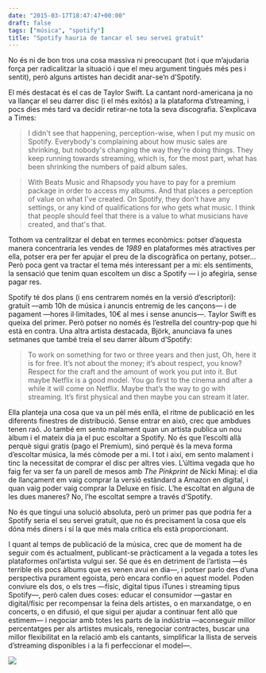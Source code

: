 ```yaml
---
date: "2015-03-17T18:47:47+00:00"
draft: false
tags: ["música", "spotify"]
title: "Spotify hauria de tancar el seu servei gratuït"
---
```

<p>No és ni de bon tros una cosa massiva ni preocupant (tot i que m’ajudaria força per
radicalitzar la situació i que el meu argument tingués més pes i sentit), però
alguns artistes han decidit anar-se’n d’Spotify.&nbsp;</p><!-- more --><p>El més destacat és el cas de
Taylor Swift. La cantant nord-americana ja no va llançar el seu darrer disc (i
el més exitós) a la plataforma d’streaming, i pocs dies més tard va decidir
retirar-ne tota la seva discografia. S’explicava a Times:</p><blockquote>I didn't
see that happening, perception-wise, when I put my music on Spotify.
Everybody's complaining about how music sales are shrinking, but nobody's
changing the way they're doing things. They keep running towards streaming,
which is, for the most part, what has been shrinking the numbers of paid album
sales.</blockquote><blockquote>With Beats Music
and Rhapsody you have to pay for a premium package in order to access my
albums. And that places a perception of value on what I've created. On Spotify,
they don't have any settings, or any kind of qualifications for who gets what
music. I think that people should feel that there is a value to what musicians
have created, and that's that.</blockquote><p>Tothom va
centralitzar el debat en termes econòmics: potser d’aquesta manera concentraria
les vendes de <i>1989 </i>en plataformes més atractives per ella, potser era per fer
apujar el preu de la discogràfica on pertany, potser... Però poca gent va
tractar el tema més interessant per a mi: els sentiments, la sensació que tenim
quan escoltem un disc a Spotify — i jo afegiria, sense pagar res.</p><p>Spotify té dos
plans (i ens centrarem només en la versió d’escriptori): gratuït —amb 10h de
música i anuncis entremig de les cançons— i de pagament —hores il·limitades,
10€ al mes i sense anuncis—. Taylor Swift es queixa del primer. Però potser no
només és l’estrella del country-pop que hi està en contra. Una altra artista
destacada, Björk, anunciava fa unes setmanes que també treia el seu darrer
àlbum d’Spotify:</p><blockquote>To work on
something for two or three years and then just, Oh, here it is for free. It’s
not about the money; it’s about respect, you know? Respect for the craft and
the amount of work you put into it. But maybe Netflix is a good model. You go
first to the cinema and after a while it will come on ­Netflix. Maybe that’s
the way to go with streaming. It’s first physical and then maybe you can stream
it later.</blockquote><p>Ella planteja una
cosa que va un pèl més enllà, el ritme de publicació en les diferents finestres
de distribució. Sense entrar en això, crec que ambdues tenen raó. Jo també em
sento malament quan un artista publica un nou àlbum i el mateix dia ja el puc
escoltar a Spotify. No és que l’escolti allà perquè sigui gratis (pago el
Premium), sinó perquè és la meva forma d’escoltar música, la més còmode per a
mi. I tot i així, em sento malament i tinc la necessitat de comprar el disc per
altres vies. L’última vegada que ho faig fer va ser fa un parell de mesos amb <i>The Pinkprint</i> de Nicki Minaj: el dia de llançament em vaig comprar la versió
estàndard a Amazon en digital, i quan vaig poder vaig comprar la Deluxe en físic.
L’he escoltat en alguna de les dues maneres? No, l’he escoltat sempre a través
d’Spotify.</p><p>No és que tingui
una solució absoluta, però un primer pas que podria fer a Spotify seria el seu
servei gratuït, que no és precisament la cosa que els dóna més diners i sí la
que més mala crítica els està proporcionant. </p><p>I quant al temps
de publicació de la música, crec que de moment ha de seguir com és actualment,
publicant-se pràcticament a la vegada a totes les plataformes onl’artista
vulgui ser. Sé que és en detriment de l’artista —és terrible els pocs àlbums
que es venen avui en dia—, i potser parlo des d’una perspectiva purament egoista,
però encara confio en aquest model. Poden conviure els dos, o els tres —físic,
digital tipus iTunes i streaming tipus Spotify—, però calen dues coses: educar
el consumidor —gastar en digital/físic per recompensar la feina dels artistes,
o en marxandatge, o en concerts, o en difusió, el que sigui per ajudar a
continuar fent allò que estimem— i negociar amb totes les parts de la indústria
—aconseguir millor percentatges per als artistes musicals, renegociar
contractes, buscar una millor flexibilitat en la relació amb els cantants, simplificar
la llista de serveis d’streaming disponibles i a la fi perfeccionar el model—.</p>

<img id="splash" src="http://i.imgur.com/PEFbh1k.png"/> 